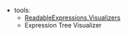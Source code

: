 - tools: 
  - [ReadableExpressions.Visualizers](https://marketplace.visualstudio.com/items?itemName=vs-publisher-1232914.ReadableExpressionsVisualizers)
  - Expression Tree Visualizer
